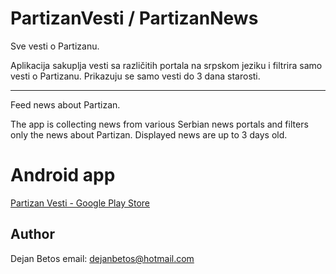 # PartizanVesti / PartizanNews

Sve vesti o Partizanu.

Aplikacija sakuplja vesti sa različitih portala na srpskom jeziku i filtrira samo vesti o Partizanu.
Prikazuju se samo vesti do 3 dana starosti.

---

Feed news about Partizan.

The app is collecting news from various Serbian news portals and filters only the news about Partizan.
Displayed news are up to 3 days old.

# Android app
[Partizan Vesti - Google Play Store](https://play.google.com/store/apps/details?id=com.dejanbetos.PartizanVesti)


## Author
Dejan Betos
email: dejanbetos@hotmail.com
